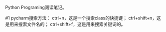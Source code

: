 Python Programing阅读笔记。

#1 pycharm搜索方法：
ctrl+n，这是一个搜索class的快捷键；
ctrl+shift+n，这是用来搜索文件名的；
ctrl+shift+f，这是用来搜索关键词的。